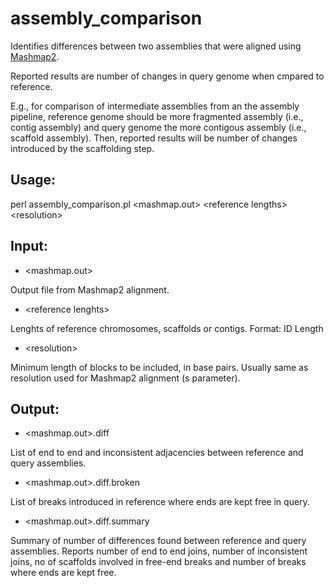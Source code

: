 # assembly_comparison
Identifies differences between two assemblies that were aligned using [Mashmap2](https://github.com/marbl/MashMap).

Reported results are number of changes in query genome when cmpared to reference.   

E.g., for comparison of intermediate assemblies from an the assembly pipeline, reference genome should be more fragmented assembly (i.e., contig assembly) and query genome the more contigous assembly (i.e., scaffold assembly). Then, reported results will be number of changes introduced by the scaffolding step. 

## Usage:
perl assembly_comparison.pl \<mashmap.out\> \<reference lengths\> \<resolution\>

## Input:
- \<mashmap.out\>

Output file from Mashmap2 alignment.
   
- \<reference lenghts\>

Lenghts of reference chromosomes, scaffolds or contigs.
Format: ID Length

- \<resolution\>

Minimum length of blocks to be included, in base pairs. 
Usually same as resolution used for Mashmap2 alignment (s parameter).

## Output:
- \<mashmap.out\>.diff

List of end to end and inconsistent adjacencies between reference and query assemblies.

- \<mashmap.out\>.diff.broken

List of breaks introduced in reference where ends are kept free in query.

- \<mashmap.out\>.diff.summary

Summary of number of differences found between reference and query assemblies.
Reports number of end to end joins, number of inconsistent joins, no of scaffolds involved in free-end breaks and number of breaks where ends are kept free.
